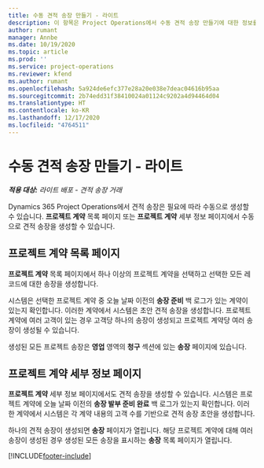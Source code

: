 ```yaml
---
title: 수동 견적 송장 만들기 - 라이트
description: 이 항목은 Project Operations에서 수동 견적 송장 만들기에 대한 정보를 제공합니다.
author: rumant
manager: Annbe
ms.date: 10/19/2020
ms.topic: article
ms.prod: ''
ms.service: project-operations
ms.reviewer: kfend
ms.author: rumant
ms.openlocfilehash: 5a924de6efc377e28a20e038e7deac04616b95aa
ms.sourcegitcommit: 2b74edd31f38410024a01124c9202a4d94464d04
ms.translationtype: HT
ms.contentlocale: ko-KR
ms.lasthandoff: 12/17/2020
ms.locfileid: "4764511"
---
```

# <a name="create-a-manual-proforma-invoice---lite"></a>수동 견적 송장 만들기 - 라이트

_**적용 대상:** 라이트 배포 - 견적 송장 거래_

Dynamics 365 Project Operations에서 견적 송장은 필요에 따라 수동으로 생성할 수 있습니다. **프로젝트 계약** 목록 페이지 또는 **프로젝트 계약** 세부 정보 페이지에서 수동으로 견적 송장을 생성할 수 있습니다.

##  <a name="project-contracts-list-page"></a>프로젝트 계약 목록 페이지

**프로젝트 계약** 목록 페이지에서 하나 이상의 프로젝트 계약을 선택하고 선택한 모든 레코드에 대한 송장을 생성합니다.

시스템은 선택한 프로젝트 계약 중 오늘 날짜 이전의 **송장 준비** 백 로그가 있는 계약이 있는지 확인합니다. 이러한 계약에서 시스템은 초안 견적 송장을 생성합니다. 프로젝트 계약에 여러 고객이 있는 경우 고객당 하나의 송장이 생성되고 프로젝트 계약당 여러 송장이 생성될 수 있습니다.

생성된 모든 프로젝트 송장은 **영업** 영역의 **청구** 섹션에 있는 **송장** 페이지에 있습니다.

## <a name="project-contract-details-page"></a>프로젝트 계약 세부 정보 페이지

**프로젝트 계약** 세부 정보 페이지에서도 견적 송장을 생성할 수 있습니다. 시스템은 프로젝트 계약에 오늘 날짜 이전의 **송장 발부 준비 완료** 백 로그가 있는지 확인합니다. 이러한 계약에서 시스템은 각 계약 내용의 고객 수를 기반으로 견적 송장 초안을 생성합니다.

하나의 견적 송장이 생성되면 **송장** 페이지가 열립니다. 해당 프로젝트 계약에 대해 여러 송장이 생성된 경우 생성된 모든 송장을 표시하는 **송장** 목록 페이지가 열립니다.


[!INCLUDE[footer-include](../../includes/footer-banner.md)]